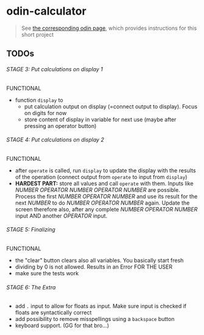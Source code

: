 # odin-calculator
> See [the corresponding odin page](https://www.theodinproject.com/lessons/foundations-calculator), which provides instructions for this short project

## TODOs
###### STAGE 3: Put calculations on display 1
FUNCTIONAL
- function `display` to 
	- put calculation output on display (=connect output to display). Focus on digits for now
	- store content of display in variable for next use (maybe after pressing an operator button)
###### STAGE 4: Put calculations on display 2
FUNCTIONAL
- after `operate` is called, run `display` to update the display with the results of the operation (connect output from `operate` to input from `display`)
- **HARDEST PART:** store all values and call `operate` with them. Inputs like *NUMBER OPERATOR NUMBER OPERATOR NUMBER* are possible. 
  Process the first *NUMBER OPERATOR NUMBER* and use its result for the next *NUMBER* to do *NUMBER OPERATOR NUMBER* again. 
  Update the screen therefore also, after any complete *NUMBER OPERATOR NUMBER* input AND another *OPERATOR* input.
###### STAGE 5: Finalizing
FUNCTIONAL
- the "clear" button clears also all variables. You basically start fresh
- dividing by 0 is not allowed. Results in an Error FOR THE USER
- make sure the tests work
###### STAGE 6: The Extra
- add `.` input to allow for floats as input. Make sure input is checked if floats are syntactically correct
- add possibility to remove misspellings using a `backspace` button
- keyboard support. (GG for that bro...)
